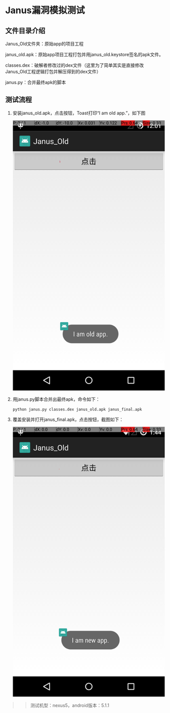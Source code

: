 # Janus漏洞模拟测试

## 文件目录介绍

Janus_Old文件夹：原始app的项目工程

janus_old.apk：原始app项目工程打包并用janus_old.keystore签名的apk文件。

classes.dex：破解者修改过的dex文件（这里为了简单其实是直接修改Janus_Old工程逻辑打包并解压得到的dex文件）

janus.py：合并最终apk的脚本

## 测试流程

1. 安装janus_old.apk，点击按钮，Toast打印“I am old app.”，如下图

	![](./janus_old.jpg)
	
2. 用janus.py脚本合并出最终apk，命令如下：

	```
	python janus.py classes.dex janus_old.apk janus_final.apk
	```	
	
3. 覆盖安装并打开janus_final.apk，点击按钮，截图如下：

	![](./janus_final.jpg)
	
>> 测试机型：nexus5，android版本：5.1.1